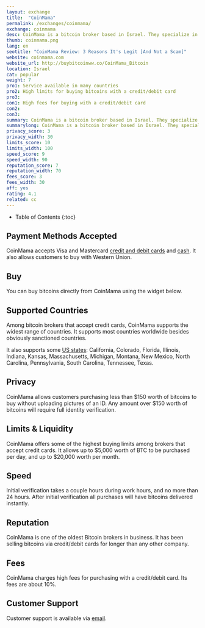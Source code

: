 ```yaml
---
layout: exchange
title:  "CoinMama"
permalink: /exchanges/coinmama/
exchange: coinmama
desc: CoinMama is a bitcoin broker based in Israel. They specialize in selling bitcoins for credit card to nearly anyone in the world.   
thumb: coinmama.png
lang: en
seotitle: "CoinMama Review: 3 Reasons It's Legit [And Not a Scam]"
website: coinmama.com
website_url: http://buybitcoinww.co/CoinMama_Bitcoin
location: Israel
cat: popular
weight: 7
pro1: Service available in many countries
pro2: High limits for buying bitcoins with a credit/debit card
pro3: 
con1: High fees for buying with a credit/debit card
con2: 
con3:
summary: CoinMama is a bitcoin broker based in Israel. They specialize in selling bitcoins for credit card to nearly anyone in the world. 
summarylong: CoinMama is a bitcoin broker based in Israel. They specialize in selling bitcoins for credit card to nearly anyone in the world. 
privacy_score: 3
privacy_width: 30
limits_score: 10
limits_width: 100
speed_score: 9
speed_width: 90
reputation_score: 7
reputation_width: 70
fees_score: 3
fees_width: 30
aff: yes
rating: 4.1
related: cc
---
```


* Table of Contents
{:toc}

## Payment Methods Accepted

CoinMama accepts Visa and Mastercard [credit and debit cards](/en/buy-bitcoin-credit-debit-card/) and [cash](/en/buy-bitcoins-with-cash/). It also allows customers to buy with Western Union. 

## Buy

You can buy bitcoins directly from CoinMama using the widget below. 

<script id='mamacoin-script' data-affiliate-id='jordant' src='https://widget.coinmama.com/index.js'></script>

## Supported Countries

Among bitcoin brokers that accept credit cards, CoinMama supports the widest range of countries. It supports most countries worldwide besides obviously sanctioned countries. 

It also supports some [US states](https://www.buybitcoinworldwide.com/en/us/): California, Colorado, Florida, Illinois, Indiana, Kansas, Massachusetts, Michigan, Montana, New Mexico, North Carolina, Pennsylvania, South Carolina, Tennessee, Texas. 

## Privacy

CoinMama allows customers purchasing less than $150 worth of bitcoins to buy without uploading pictures of an ID. Any amount over $150 worth of bitcoins will require full identity verification. 

## Limits & Liquidity

CoinMama offers some of the highest buying limits among brokers that accept credit cards. It allows up to $5,000 worth of BTC to be purchased per day, and up to $20,000 worth per month. 

## Speed

Initial verification takes a couple hours during work hours, and no more than 24 hours. After initial verification all purchases will have bitcoins delivered instantly. 

## Reputation

CoinMama is one of the oldest Bitcoin brokers in business. It has been selling bitcoins via credit/debit cards for longer than any other company. 

## Fees

CoinMama charges high fees for purchasing with a credit/debit card. Its fees are about 10%. 

## Customer Support

Customer support is available via [email](https://www.coinmama.com/contact). 